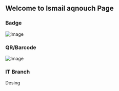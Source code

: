 ## Welcome to Ismail aqnouch Page


### Badge
![Image](badges/ismailaqnouch.png)

### QR/Barcode
![Image](qr/qr_ismailaqnouch.png)
### IT Branch
Desing
